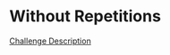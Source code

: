 Without Repetitions
===================

[Challenge Description](https://www.codeeval.com/open_challenges/173)